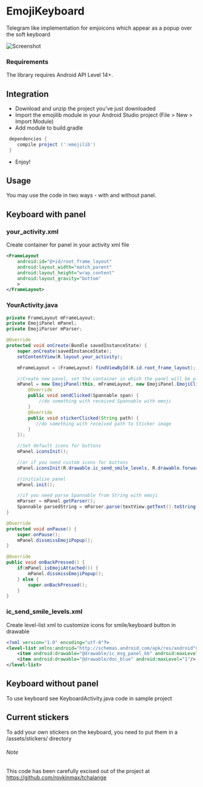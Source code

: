 # EmojiKeyboard
Telegram like implementation for emjoicons which appear as a popup over the soft keyboard

![Screenshot](https://github.com/frontiertsymbal/emoji_keyboard/blob/master/EmojiKeyboard.png)
### Requirements
The library requires Android API Level 14+.
## Integration
* Download and unzip the project you've just downloaded
* Import the emojilib module in your Android Studio project (File > New > Import Module)
* Add module to build.gradle
```groovy
 dependencies {
    compile project (':emojilib')
 }
```
* Enjoy!

## Usage
You may use the code in two ways - with and without panel.
## Keyboard with panel
### your_activity.xml
Create container for panel in your activity xml file
``` xml
<FrameLayout
    android:id="@+id/root_frame_layout"
    android:layout_width="match_parent"
    android:layout_height="wrap_content"
    android:layout_gravity="bottom"
    >
</FrameLayout>
```
### YourActivity.java
``` java
private FrameLayout mFrameLayout;
private EmojiPanel mPanel;
private EmojiParser mParser;

@Override
protected void onCreate(Bundle savedInstanceState) {
	super.onCreate(savedInstanceState);
    setContentView(R.layout.your_activity);

    mFrameLayout = (FrameLayout) findViewById(R.id.root_frame_layout);

    //Create new panel, set the container in which the panel will be placed and set ClickCallback to receive Spanned string with emoji and path to sticker image.
    mPanel = new EmojiPanel(this, mFrameLayout, new EmojiPanel.EmojiClickCallback() {
        @Override
        public void sendClicked(Spannable span) {
            //do something with received Spannable with emoji
        }
        @Override
        public void stickerClicked(String path) {
           //do something with received path to Sticker image
        }
    });

    //Set default icons for buttons
    mPanel.iconsInit();

    //or if you need custom icons for buttons
    mPanel.iconsInit(R.drawable.ic_send_smile_levels, R.drawable.forward_blue);

    //initialise panel
    mPanel.init();

    //if you need parse Spannable from String with emoji
    mParser = mPanel.getParser();
    Spannable parsedString = mParser.parse(textView.getText().toString());
}

@Override
protected void onPause() {
    super.onPause();
    mPanel.dissmissEmojiPopup();
}

@Override
public void onBackPressed() {
    if(mPanel.isEmojiAttached()) {
        mPanel.dissmissEmojiPopup();
    } else {
        super.onBackPressed();
    }
}
```
### ic_send_smile_levels.xml
Create level-list xml to customize icons for smile/keyboard button in drawable
``` xml
<?xml version="1.0" encoding="utf-8"?>
<level-list xmlns:android="http://schemas.android.com/apk/res/android">
    <item android:drawable="@drawable/ic_msg_panel_kb" android:maxLevel="0"/>
    <item android:drawable="@drawable/doc_blue" android:maxLevel="1"/>
</level-list>
```
## Keyboard without panel
To use keyboard see KeyboardActivity.java code in sample project

## Current stickers
To add your own stickers on the keyboard, you need to put them in a /assets/stickers/ directory

###### Note
This code has been carefully excised out of the project at https://github.com/rovkinmax/tchalange
